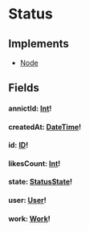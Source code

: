 # Status

## Implements

- [Node](/api/graphql/interfaces/node.md)


## Fields

#### annictId: [Int](/api/graphql/scalars/int.md)!

#### createdAt: [DateTime](/api/graphql/scalars/date-time.md)!

#### id: [ID](/api/graphql/scalars/id.md)!

#### likesCount: [Int](/api/graphql/scalars/int.md)!

#### state: [StatusState](/api/graphql/enums/status-state.md)!

#### user: [User](/api/graphql/objects/user.md)!

#### work: [Work](/api/graphql/objects/work.md)!

